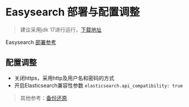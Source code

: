 # Easysearch 部署与配置调整

> 建议采用jdk 17进行运行，[下载地址](https://release.infinilabs.com/easysearch/jdk/)

Easysearch [部署参考](https://infinilabs.com/docs/latest/easysearch/getting-started/install/)

## 配置调整

- 关闭https，采用http及用户名和密码的方式
- 开启Elasticsearch兼容性参数 `elasticsearch.api_compatibility: true`







> 其他参考：[备份还原](https://infinilabs.com/docs/latest/easysearch/references/management/snapshot-restore/)